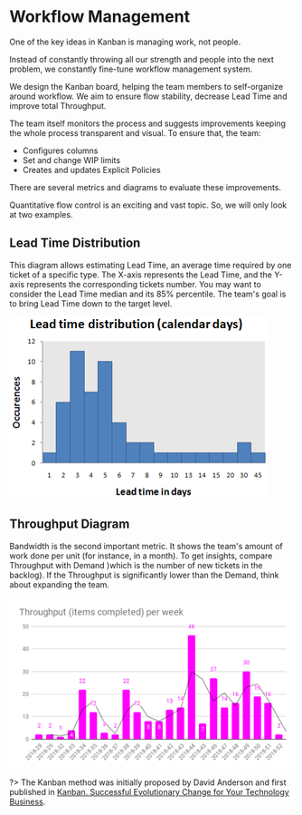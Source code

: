 # Workflow Management

One of the key ideas in Kanban is managing work, not people.

Instead of constantly throwing all our strength and people into the next problem, we constantly fine-tune workflow management system.

We design the Kanban board, helping the team members to self-organize around workflow. We aim to ensure flow stability, decrease Lead Time and improve total Throughput.

The team itself monitors the process and suggests improvements keeping the whole process transparent and visual. To ensure that, the team:

* Configures columns
* Set and change WIP limits
* Creates and updates Explicit Policies

There are several metrics and diagrams to evaluate these improvements.  

Quantitative flow control is an exciting and vast topic. So, we will only look at two examples.

## Lead Time Distribution

This diagram allows estimating Lead Time, an average time required by one ticket of a specific type. The X-axis represents the Lead Time, and the Y-axis represents the corresponding tickets number. You may want to consider the Lead Time median and its 85% percentile. The team's goal is to bring Lead Time down to the target level.

![Lead Time Distribution Diagram](_images/workflowmanagement-leadtime.png)

## Throughput Diagram

Bandwidth is the second important metric. It shows the team's amount of work done per unit (for instance, in a month). To get insights, compare Throughput with Demand )which is the number of new tickets in the backlog). If the Throughput is significantly lower than the Demand, think about expanding the team.

![Throughput Diagram](_images/workflowmanagement-throughput.png)

?> The Kanban method was initially proposed by David Anderson and first published in [Kanban. Successful Evolutionary Change for Your Technology Business](https://www.amazon.com/Kanban-David-J-Anderson-ebook/dp/B0057H2M70/).

